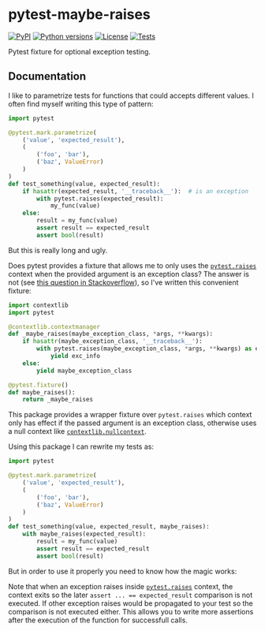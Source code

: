 # pytest-maybe-raises

[![PyPI](https://img.shields.io/pypi/v/pytest-maybe-raises)](https://pypi.org/project/pytest-maybe-raises/) [![Python versions](https://img.shields.io/pypi/pyversions/pytest-maybe-raises?labelColor=333333)](https://pypi.org/project/pytest-maybe-raises/) [![License](https://img.shields.io/pypi/l/pytest-maybe-raises?color=light-green)](https://github.com/mondeja/pytest-maybe-raises/blob/master/LICENSE) [![Tests](https://img.shields.io/github/workflow/status/mondeja/pytest-maybe-raises/CI?logo=github&label=tests)](https://github.com/mondeja/pytest-maybe-raises/actions?query=workflow%3ACI)

Pytest fixture for optional exception testing.

## Documentation

I like to parametrize tests for functions that could accepts different
values. I often find myself writing this type of pattern:

```python
import pytest

@pytest.mark.parametrize(
    ('value', 'expected_result'),
    (
        ('foo', 'bar'),
        ('baz', ValueError)
    )
)
def test_something(value, expected_result):
    if hasattr(expected_result, '__traceback__'):  # is an exception
        with pytest.raises(expected_result):
            my_func(value)
    else:
        result = my_func(value)
        assert result == expected_result
        assert bool(result) 
```

But this is really long and ugly.

Does pytest provides a fixture that allows me to only uses the [`pytest.raises`]
context when the provided argument is an exception class? The answer is not (see
[this question in Stackoverflow](https://stackoverflow.com/q/42623495/9167585)),
so I've written this convenient fixture:

```python
import contextlib
import pytest

@contextlib.contextmanager
def _maybe_raises(maybe_exception_class, *args, **kwargs):
    if hasattr(maybe_exception_class, '__traceback__'):
        with pytest.raises(maybe_exception_class, *args, **kwargs) as exc_info:
            yield exc_info
    else:
        yield maybe_exception_class

@pytest.fixture()
def maybe_raises():
    return _maybe_raises
```

This package provides a wrapper fixture over `pytest.raises` which
context only has effect if the passed argument is an exception class,
otherwise uses a null context like [`contextlib.nullcontext`].

Using this package I can rewrite my tests as:

```python
import pytest

@pytest.mark.parametrize(
    ('value', 'expected_result'),
    (
        ('foo', 'bar'),
        ('baz', ValueError)
    )
)
def test_something(value, expected_result, maybe_raises):
    with maybe_raises(expected_result):
        result = my_func(value)
        assert result == expected_result
        assert bool(result)
```

But in order to use it properly you need to know how the magic works:

Note that when an exception raises inside [`pytest.raises`] context, the
context exits so the later `assert ... == expected_result` comparison
is not executed. If other exception raises would be propagated to your test
so the comparison is not executed either. This allows you to write more
assertions after the execution of the function for successfull calls.

[`pytest.raises`]: https://docs.pytest.org/en/latest/reference/reference.html?highlight=pytest%20raises#pytest-raises
[`contextlib.nullcontext`]: https://docs.python.org/3/library/contextlib.html#contextlib.nullcontext
